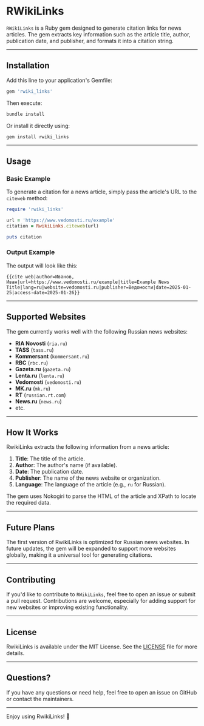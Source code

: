 # RWikiLinks

`RWikiLinks` is a Ruby gem designed to generate citation links for news articles. The gem extracts key information such as the article title, author, publication date, and publisher, and formats it into a citation string.

---

## Installation

Add this line to your application's Gemfile:

```ruby
gem 'rwiki_links'
```

Then execute:

```bash
bundle install
```

Or install it directly using:

```bash
gem install rwiki_links
```

---

## Usage

### Basic Example

To generate a citation for a news article, simply pass the article's URL to the `citeweb` method:

```ruby
require 'rwiki_links'

url = 'https://www.vedomosti.ru/example'
citation = RwikiLinks.citeweb(url)

puts citation
```

### Output Example

The output will look like this:

```plaintext
{{cite web|author=Иванов, Иван|url=https://www.vedomosti.ru/example|title=Example News Title|lang=ru|website=vedomosti.ru|publisher=Ведомости|date=2025-01-25|access-date=2025-01-26}}
```

---

## Supported Websites

The gem currently works well with the following Russian news websites:

- **RIA Novosti** (`ria.ru`)
- **TASS** (`tass.ru`)
- **Kommersant** (`kommersant.ru`)
- **RBC** (`rbc.ru`)
- **Gazeta.ru** (`gazeta.ru`)
- **Lenta.ru** (`lenta.ru`)
- **Vedomosti** (`vedomosti.ru`)
- **MK.ru** (`mk.ru`)
- **RT** (`russian.rt.com`)
- **News.ru** (`news.ru`)
- etc.

---

## How It Works

RwikiLinks extracts the following information from a news article:

1. **Title**: The title of the article.
2. **Author**: The author's name (if available).
3. **Date**: The publication date.
4. **Publisher**: The name of the news website or organization.
5. **Language**: The language of the article (e.g., `ru` for Russian).

The gem uses Nokogiri to parse the HTML of the article and XPath to locate the required data.

---

## Future Plans

The first version of RwikiLinks is optimized for Russian news websites. In future updates, the gem will be expanded to support more websites globally, making it a universal tool for generating citations.

---

## Contributing

If you'd like to contribute to `RWikiLinks`, feel free to open an issue or submit a pull request. Contributions are welcome, especially for adding support for new websites or improving existing functionality.

---

## License

RwikiLinks is available under the MIT License. See the [LICENSE](LICENSE) file for more details.

---

## Questions?

If you have any questions or need help, feel free to open an issue on GitHub or contact the maintainers.

---

Enjoy using RwikiLinks! 🚀
